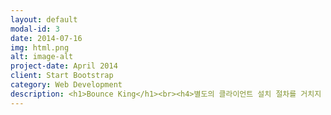 ```yaml
---
layout: default
modal-id: 3
date: 2014-07-16
img: html.png
alt: image-alt
project-date: April 2014
client: Start Bootstrap
category: Web Development
description: <h1>Bounce King</h1><br><h4>별도의 클라이언트 설치 절차를 거치지 않고 웹 브라우저 상에서 플레이할 수 있는 브라우저 게임(Browser game)</h4><h4>HTML,JS,CSS를 활용하여 점프킹을 오마주한 벽돌깨기<br><br><br><hr></h4><br><h3>✔ 주요 기능</h3><br><h4>•  캔버스(Canvas)를 활용한 벽돌깨기<br><br>• 메뉴의 설정을 통한 다양한 게임설정 변경<br><h5>- 벽돌 디자인 변경<br><br>- 난이도 변경<br><br>- BGM의 설정 변경<br></h5><br><h3>✔ 담당 파트</h3><br><h4>◉    프로젝트 전체 구조 설계<br><br>◉  벽돌깨기 게임의 JavaScript 구현<br><br>◉    내부 디자인 설정<br><br><br><hr><a href="https://github.com/Selexted/Jump-King.git" target="_blank" >Git</a>&nbsp&nbsp&nbsp&nbsp<a href="https://drive.google.com/file/d/1Tn_KfEvNi0wxJRqB9v_yStAHzZcZLhhT/view?usp=sharing" target="_blank" >Demo</a><br></h4><hr>
---
```

